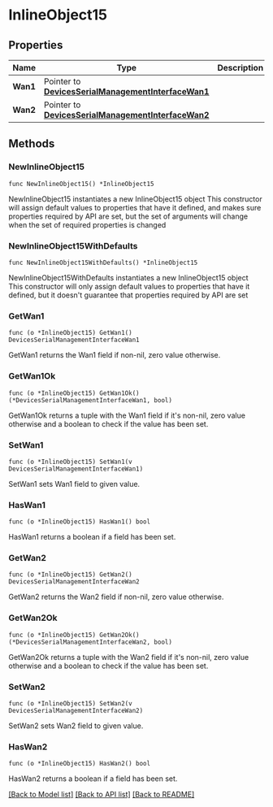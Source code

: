 # InlineObject15

## Properties

Name | Type | Description | Notes
------------ | ------------- | ------------- | -------------
**Wan1** | Pointer to [**DevicesSerialManagementInterfaceWan1**](DevicesSerialManagementInterfaceWan1.md) |  | [optional] 
**Wan2** | Pointer to [**DevicesSerialManagementInterfaceWan2**](DevicesSerialManagementInterfaceWan2.md) |  | [optional] 

## Methods

### NewInlineObject15

`func NewInlineObject15() *InlineObject15`

NewInlineObject15 instantiates a new InlineObject15 object
This constructor will assign default values to properties that have it defined,
and makes sure properties required by API are set, but the set of arguments
will change when the set of required properties is changed

### NewInlineObject15WithDefaults

`func NewInlineObject15WithDefaults() *InlineObject15`

NewInlineObject15WithDefaults instantiates a new InlineObject15 object
This constructor will only assign default values to properties that have it defined,
but it doesn't guarantee that properties required by API are set

### GetWan1

`func (o *InlineObject15) GetWan1() DevicesSerialManagementInterfaceWan1`

GetWan1 returns the Wan1 field if non-nil, zero value otherwise.

### GetWan1Ok

`func (o *InlineObject15) GetWan1Ok() (*DevicesSerialManagementInterfaceWan1, bool)`

GetWan1Ok returns a tuple with the Wan1 field if it's non-nil, zero value otherwise
and a boolean to check if the value has been set.

### SetWan1

`func (o *InlineObject15) SetWan1(v DevicesSerialManagementInterfaceWan1)`

SetWan1 sets Wan1 field to given value.

### HasWan1

`func (o *InlineObject15) HasWan1() bool`

HasWan1 returns a boolean if a field has been set.

### GetWan2

`func (o *InlineObject15) GetWan2() DevicesSerialManagementInterfaceWan2`

GetWan2 returns the Wan2 field if non-nil, zero value otherwise.

### GetWan2Ok

`func (o *InlineObject15) GetWan2Ok() (*DevicesSerialManagementInterfaceWan2, bool)`

GetWan2Ok returns a tuple with the Wan2 field if it's non-nil, zero value otherwise
and a boolean to check if the value has been set.

### SetWan2

`func (o *InlineObject15) SetWan2(v DevicesSerialManagementInterfaceWan2)`

SetWan2 sets Wan2 field to given value.

### HasWan2

`func (o *InlineObject15) HasWan2() bool`

HasWan2 returns a boolean if a field has been set.


[[Back to Model list]](../README.md#documentation-for-models) [[Back to API list]](../README.md#documentation-for-api-endpoints) [[Back to README]](../README.md)


